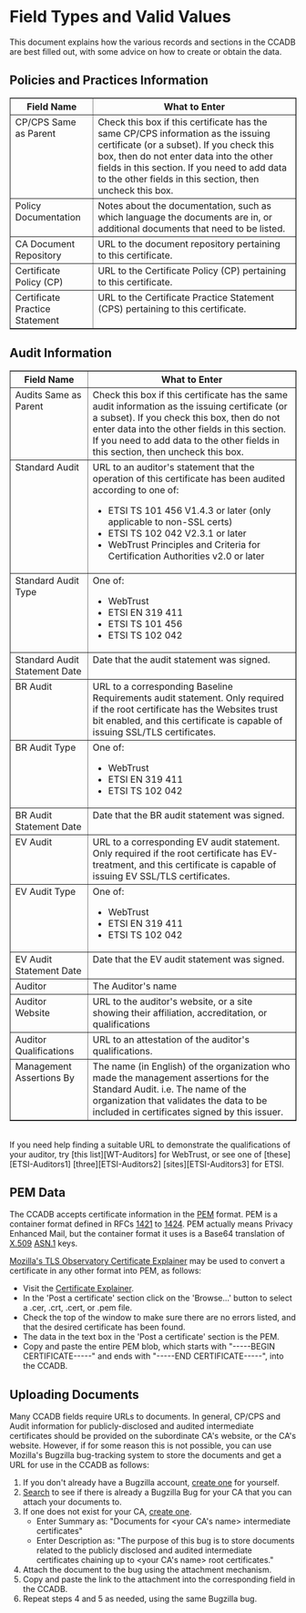 # Field Types and Valid Values #

This document explains how the various records and sections in the CCADB are
best filled out, with some advice on how to create or obtain the data.

## Policies and Practices Information ##

<table border="1">
<tr><th>Field Name</th><th>What to Enter</th></tr>
<tr valign="top" align="left">
<td>CP/CPS Same as Parent</td>
<td>Check this box if this certificate has the same CP/CPS information as the
issuing certificate (or a subset). If you check this box, then do not enter
data into the other fields in this section. If you need to add data to the
other fields in this section, then uncheck this box.</td>
</tr>
<tr valign="top" align="left">
<td>Policy Documentation</td>
<td>Notes about the documentation, such as which language the documents are
in, or additional documents that need to be listed.</td>
</tr>
<tr valign="top" align="left">
<td>CA Document Repository</td>
<td>URL to the document repository pertaining to this certificate.</td>
</tr>
<tr valign="top" align="left">
<td>Certificate Policy (CP)</td>
<td>URL to the Certificate Policy (CP) pertaining to this certificate.</td>
</tr>
<tr valign="top" align="left">
<td>Certificate Practice Statement</td>
<td>URL to the Certificate Practice Statement (CPS) pertaining to this
certificate.</td>
</tr>
</table>

## Audit Information ##

<table border="1">
<tr valign="top"><th>Field Name</th><th>What to Enter</th></tr>

<tr valign="top">
<td>Audits Same as Parent </td>
<td> Check this box if this certificate has the same audit information as the
issuing certificate (or a subset). If you check this box, then do not enter
data into the other fields in this section. If you need to add data to the
other fields in this section, then uncheck this box.</td>
</tr>
<tr valign="top">
<td>Standard Audit </td>
<td>URL to an auditor's statement that the operation of this certificate has
been audited according to one of:
<ul>
<li>ETSI TS 101 456 V1.4.3 or later (only applicable to non-SSL certs)</li>
<li>ETSI TS 102 042 V2.3.1 or later</li>
<li>WebTrust Principles and Criteria for Certification Authorities v2.0 or
later</li>
</ul>
</td>
</tr>
<tr valign="top">
<td>Standard Audit Type </td>
<td> One of:
<ul>
<li>WebTrust</li>
<li>ETSI EN 319 411</li>
<li>ETSI TS 101 456</li>
<li>ETSI TS 102 042</li>
</ul>
</td>
</tr>
<tr valign="top">
<td>Standard Audit Statement Date </td>
<td> Date that the audit statement was signed.</td>
</tr>
<tr valign="top">
<td>BR Audit </td>
<td> URL to a corresponding Baseline Requirements audit statement. Only
required if the root certificate has the Websites trust bit enabled, and this
certificate is capable of issuing SSL/TLS certificates. </td>
</tr>
<tr valign="top">
<td>BR Audit Type </td>
<td> One of:
<ul>
<li>WebTrust</li>
<li>ETSI EN 319 411</li>
<li>ETSI TS 102 042</li>
</ul>
</td>
</tr>
<tr valign="top">
<td>BR Audit Statement Date </td>
<td> Date that the BR audit statement was signed.</td>
</tr>
<tr valign="top">
<td>EV Audit </td>
<td> URL to a corresponding EV audit statement. Only required if the root
certificate has EV-treatment, and this certificate is capable of issuing EV
SSL/TLS certificates.</td>
</tr>
<tr valign="top">
<td>EV Audit Type </td>
<td> One of:
<ul>
<li>WebTrust</li>
<li>ETSI EN 319 411</li>
<li>ETSI TS 102 042</li>
</ul>
</td>
</tr>
<tr valign="top">
<td>EV Audit Statement Date </td>
<td> Date that the EV audit statement was signed.</td>
</tr>
<tr valign="top">
<td>Auditor </td>
<td> The Auditor's name</td>
</tr>
<tr valign="top">
<td>Auditor Website </td>
<td> URL to the auditor's website, or a site showing their affiliation,
accreditation, or qualifications</td>
</tr>
<tr valign="top">
<td>Auditor Qualifications </td>
<td> URL to an attestation of the auditor's qualifications.
</td>
</tr>
<tr valign="top">
<td>Management Assertions By </td>
<td> The name (in English) of the organization who made the management
assertions for the Standard Audit. i.e. The name of the organization that
validates the data to be included in certificates signed by this issuer.</td>
</tr>
</table>

<br>
If you need help finding a suitable URL to demonstrate the qualifications of
your auditor, try [this list][WT-Auditors] for WebTrust, or see one of
[these][ETSI-Auditors1] [three][ETSI-Auditors2] [sites][ETSI-Auditors3] for
ETSI.

## PEM Data ##

The CCADB accepts certificate information in the [PEM][PEM] format. PEM is a
container format defined in RFCs [1421][RFC-1421] to [1424][RFC-1424]. PEM
actually means Privacy Enhanced Mail, but the container format it uses is a
Base64 translation of [X.509][X509] [ASN.1][ASN1] keys.

[Mozilla's TLS Observatory Certificate Explainer][Certsplainer] may be used to
convert a certificate in any other format into PEM, as follows:

* Visit the [Certificate Explainer][Certsplainer].
* In the 'Post a certificate' section click on the 'Browse...' button to
  select a .cer, .crt, .cert, or .pem file.
* Check the top of the window to make sure there are no errors listed, and
  that the desired certificate has been found.
* The data in the text box in the 'Post a certificate' section is the PEM.
* Copy and paste the entire PEM blob, which starts with "-----BEGIN
  CERTIFICATE-----" and ends with "-----END CERTIFICATE-----", into the CCADB.

## Uploading Documents ##

Many CCADB fields require URLs to documents. In general, CP/CPS and Audit
information for publicly-disclosed and audited intermediate certificates
should be provided on the subordinate CA's website, or the CA's website.
However, if for some reason this is not possible, you can use Mozilla's
Bugzilla bug-tracking system to store the documents and get a URL for use in
the CCADB as follows:

1. If you don't already have a Bugzilla account, [create one][BZ-Create-Acct]
   for yourself.
2. [Search][BZ-Doc-Bugs] to see if there is already a Bugzilla Bug for your CA
   that you can attach your documents to.
3. If one does not exist for your CA, [create one][BZ-Create-Bug].
   * Enter Summary as: "Documents for &lt;your CA's name&gt; intermediate
     certificates"
   * Enter Description as: "The purpose of this bug is to store documents
     related to the publicly disclosed and audited intermediate certificates
     chaining up to &lt;your CA's name&gt; root certificates."
4. Attach the document to the bug using the attachment mechanism.
5. Copy and paste the link to the attachment into the corresponding field in
   the CCADB.
6. Repeat steps 4 and 5 as needed, using the same Bugzilla bug.

[WT-Auditors]:    http://www.webtrust.org/licensed-webtrust-practitioners-international/item64419.aspx
[ETSI-Auditors1]: http://www.dakks.de/en/content/accredited-bodies-dakks
[ETSI-Auditors2]: https://www.acab-c.com/accredited-bodies/
[ETSI-Auditors3]: https://www.ukas.com/
[PEM]:            https://en.wikipedia.org/wiki/X.509#Certificate_filename_extensions
[RFC-1421]:       https://tools.ietf.org/html/rfc1421
[RFC-1424]:       https://tools.ietf.org/html/rfc1424
[X509]:           https://en.wikipedia.org/wiki/X.509
[ASN1]:           https://en.wikipedia.org/wiki/Abstract_Syntax_Notation_One
[Certsplainer]:   https://tls-observatory.services.mozilla.com/static/certsplainer.html
[BZ-Create-Acct]: https://bugzilla.mozilla.org/createaccount.cgi
[BZ-Doc-Bugs]:    https://bugzilla.mozilla.org/buglist.cgi?&query_format=advanced&component=CA%20Certificate%20Root%20Program&product=NSS&status_whiteboard_type=allwordssubstr&status_whiteboard=ca-audit
[BZ-Create-Bug]:  https://bugzilla.mozilla.org/enter_bug.cgi?&component=CA%20Certificate%20Root%20Program&product=NSS&bug_severity=enhancement
